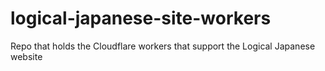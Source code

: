 # logical-japanese-site-workers
Repo that holds the Cloudflare workers that support the Logical Japanese website